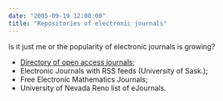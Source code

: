 ```yaml
---
date: "2005-09-19 12:00:00"
title: "Repositories of electronic journals"
---
```




Is it just me or the popularity of electronic journals is growing?

- [Directory of open access journals](https://doaj.org/);
- Electronic Journals with RSS feeds (University of Sask.);
- Free Electronic Mathematics Journals;
- University of Nevada Reno list of eJournals.


